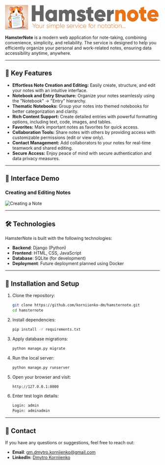 ![HamsterNote Logo](https://raw.githubusercontent.com/korniienko-dm/hamsternote/ea44121bbde0a139cc14417ef534ee1af528858d/hamsternote-img-1.jpg)

**HamsterNote** is a modern web application for note-taking, combining convenience, simplicity, and reliability. The service is designed to help you efficiently organize your personal and work-related notes, ensuring data accessibility anytime, anywhere.

---

## 🚀 Key Features
- **Effortless Note Creation and Editing:** Easily create, structure, and edit your notes with an intuitive interface.
- **Notebook and Entry Structure:** Organize your notes seamlessly using the "Notebook" -> "Entry" hierarchy.
- **Thematic Notebooks:** Group your notes into themed notebooks for better categorization and clarity.
- **Rich Content Support:** Create detailed entries with powerful formatting options, including text, code, images, and tables.
- **Favorites:** Mark important notes as favorites for quick access.
- **Collaboration Tools:** Share notes with others by providing access with customizable permissions (edit or view only).
- **Contact Management:** Add collaborators to your notes for real-time teamwork and shared editing.
- **Secure Access:** Enjoy peace of mind with secure authentication and data privacy measures.

---

## 🎥 Interface Demo

### Creating and Editing Notes
![Creating a Note](https://raw.githubusercontent.com/korniienko-dm/hamsternote/ea44121bbde0a139cc14417ef534ee1af528858d/hamsternote-video-01.gif)

---

## 🛠️ Technologies

HamsterNote is built with the following technologies:
- **Backend**: Django (Python)
- **Frontend**: HTML, CSS, JavaScript
- **Database**: SQLite (for development)
- **Deployment**: Future deployment planned using Docker

---

## 📂 Installation and Setup

1. Clone the repository:
   ```bash
   git clone https://github.com/korniienko-dm/hamsternote.git
   cd hamsternote
2. Install dependencies:
   ```bash
   pip install -r requirements.txt
3. Apply database migrations:
   ```bash
   python manage.py migrate
4. Run the local server:
   ```bash
   python manage.py runserver
5. Open your browser and visit:
   ```bash
   http://127.0.0.1:8000
6. Enter test login details: 
   ```bash
   Login: admin
   Pogin: adminadmin
---

## 🤝 Contact

If you have any questions or suggestions, feel free to reach out:

- **Email**: [gm.dmytro.korniienko@gmail.com](mailto:gm.dmytro.korniienko@gmail.com)
- **LinkedIn**: [Dmytro Korniienko](https://www.linkedin.com/in/profile-dmytro-korniienko/)